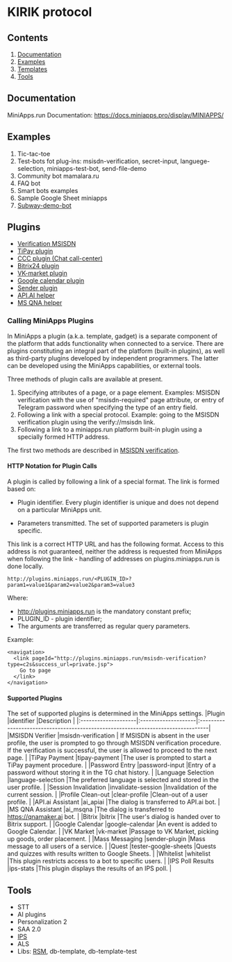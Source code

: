 # KIRIK protocol
## Contents
1. [Documentation](#documentation)
2. [Examples](#examples)
3. [Templates](#templates)
4. [Tools](#tools)

## Documentation
MiniApps.run Documentation: https://docs.miniapps.pro/display/MINIAPPS/

## Examples

1. Tic-tac-toe
2. Test-bots fot plug-ins: msisdn-verification, secret-input, languege-selection, miniapps-test-bot, send-file-demo
3. Community bot mamalara.ru
4. FAQ bot
5. Smart bots examples
6. Sample Google Sheet miniapps
7. [Subway-demo-bot](https://github.com/kirikprotocol/Subway-demo-bot)

## Plugins

- [Verification MSISDN](https://github.com/kirikprotocol/MSISDN-verification-plugin)
- [TiPay plugin](https://github.com/kirikprotocol/TiPay-plugin)
- [CCC plugin (Chat call-center)]()
- [Bitrix24 plugin](https://github.com/kirikprotocol/Bitrix24-plugin)
- [VK-market plugin](https://github.com/kirikprotocol/VK-market-plugin)
- [Google calendar plugin](https://github.com/kirikprotocol/Google-calendar-plugin)
- [Sender plugin](https://github.com/kirikprotocol/Sender-plugin)
- [API.AI helper](https://github.com/kirikprotocol/API.ai-helper)
- [MS QNA helper](https://github.com/kirikprotocol/MS-QNA-helper)


### Calling MiniApps Plugins

In MiniApps a plugin (a.k.a. template, gadget) is a separate component of the platform that adds functionality when connected to a service. There are plugins constituting an integral part of the platform (built-in plugins), as well as third-party plugins developed by independent programmers. The latter can be developed using the MiniApps capabilities, or external tools.

Three methods of plugin calls are available at present.

1. Specifying attributes of a page, or a page element.
Examples: MSISDN verification with the use of  "msisdn-required" page attribute, or entry of Telegram password when specifying the type of an entry field.
2. Following a link with a special protocol.
Example: going to the MSISDN verification plugin using the verify://msisdn link.
3. Following a link to a miniapps.run platform built-in plugin using a specially formed HTTP address.

The first two methods are described in [MSISDN verification](https://github.com/kirikprotocol/MSISDN-verification-plugin).

#### HTTP Notation for Plugin Calls

A plugin is called by following a link of a special format. The link is formed based on:

- Plugin identifier. 
Every plugin identifier is unique and does not depend on a particular MiniApps unit.

- Parameters transmitted. 
The set of supported parameters is plugin specific.

This link is a correct HTTP URL and has the following format. Access to this address is not guaranteed, neither the address is requested from MiniApps when following the link - handling of addresses on plugins.miniapps.run is done locally.
```
http://plugins.miniapps.run/<PLUGIN_ID>?param1=value1&param2=value2&param3=value3
```
Where:

- http://plugins.miniapps.run is the mandatory constant prefix;
- PLUGIN_ID - plugin identifier;
- The arguments are transferred as regular query parameters.

Example:
```
<navigation>
  <link pageId="http://plugins.miniapps.run/msisdn-verification?type=c2s&success_url=private.jsp">
    Go to page
  </link>
</navigation>
```

#### Supported Plugins

The set of supported plugins is determined in the MiniApps settings.
|Plugin               |identifier           |Description                                                                       |
|:--------------------|:--------------------|:---------------------------------------------------------------------------------|
|MSISDN Verifier      |msisdn-verification  |	If MSISDN is absent in the user profile, the user is prompted to go through MSISDN     verification procedure. If the verification is successful, the user is allowed to proceed to the next page.                    |
|TiPay Payment        |tipаy-payment        |The user is prompted to start a TiPay payment procedure.                          |
|Password Entry       |password-input       |Entry of a password without storing it in the TG chat history.                    |
|Language Selection   |language-selection   |The preferred language is selected and stored in the user profile.                |
|Session Invalidation |invalidate-session   |Invalidation of the current session.                                              |
|Profile Clean-out    |clear-profile        |Clean-out of a user profile.                                                      |
|API.ai Assistant     |ai_apiai             |The dialog is transferred to API.ai bot.                                          |
|MS QNA Assistant     |ai_msqna             |The dialog is transferred to https://qnamaker.ai bot.                             |
|Bitrix               |bitrix               |The user's dialog is handed over to Bitrix support.                               |
|Google Calendar      |google-calendar      |An event is added to Google Calendar.                                             |
|VK Market            |vk-market            |Passage to VK Market, picking up goods, order placement.                          |
|Mass Messaging       |sender-plugin        |Mass message to all users of a service.                                           |
|Quest                |tester-google-sheets |Quests and quizzes with results written to Google Sheets.                         |
|Whitelist            |whitelist            |This plugin restricts access to a bot to specific users.                          |
|IPS Poll Results     |ips-stats            |This plugin displays the results of an IPS poll.                                  |

## Tools

- STT
- AI plugins
- Personalization 2
- SAA 2.0
- [IPS](https://github.com/kirikprotocol/IPS)
- ALS
- Libs: [RSM](https://github.com/kirikprotocol/RSM), db-template, db-template-test 
